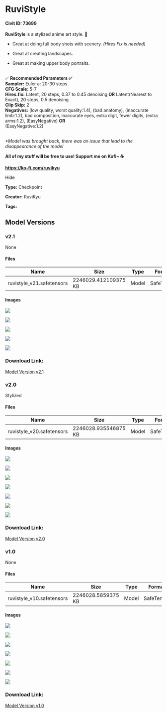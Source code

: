# RuviStyle

#### Civit ID: 73699

<p><strong>RuviStyle </strong>is a stylized anime art style. 🎨<a target="_blank" rel="ugc" href="https://www.patreon.com/MeinaMix￼￼MeinaMix"><br /></a></p><ul><li><p>Great at doing full body shots with scenery. <em>(Hires Fix is needed)</em></p></li><li><p>Great at creating landscapes.</p></li><li><p>Great at making upper body portraits.</p></li></ul><p><br />✅ <strong>Recommended Parameters ✅</strong><br /><strong>Sampler:</strong> Euler a: 20-30 steps.<br /><strong>CFG Scale:</strong> 5-7<br /><strong>Hires.fix:</strong> Latent, 20 steps, 0.37 to 0.45 denoising <strong>OR</strong> Latent(Nearest to Exact), 20 steps, 0.5 denoising<br /><strong>Clip Skip:</strong> 2<br /><strong>Negatives:</strong> (low quality, worst quality:1.4), (bad anatomy), (inaccurate limb:1.2), bad composition, inaccurate eyes, extra digit, fewer digits, (extra arms:1.2), (EasyNegative) <strong>OR</strong><br />(EasyNegative:1.2)</p><p><br /><em>*Model was brought back, there was an issue that lead to the disappearance of the model</em></p><p></p><p><strong>All of my stuff will be free to use! Support me on Kofi~ ☕</strong></p><p><a target="_blank" rel="ugc" href="https://ko-fi.com/ruvikyu"><strong>https://ko-fi.com/ruvikyu</strong></a></p><p>Hide</p>

**Type:** Checkpoint

**Creator:** RuviKyu

**Tags:** 

## Model Versions

### v2.1

None

#### Files

| Name | Size | Type | Format | Download Url | AutoV1 | AutoV2 | SHA256 | CRC32 | BLAKE3 |
| --- | --- | --- | --- | --- | --- | --- | --- | --- | --- |
| ruvistyle_v21.safetensors | 2246029.412109375 KB | Model | SafeTensor | https://civitai.com/api/download/models/78570 | D4683360 | C813C11E60 | C813C11E60F0BF1CE047595226C32240BD42EF31C581095AAF24344691D1296A | 6DBE1D4D | 83AE9D3538BB19C2AB857B8F932D91F7255D40A7777FC987AFF83458DDB0A6F7 |

#### Images

<p><img src="https://image.civitai.com/xG1nkqKTMzGDvpLrqFT7WA/048077c2-0543-4bf9-9c0a-1467c39e7e56/width=450/881141.jpeg" /></p>

<p><img src="https://image.civitai.com/xG1nkqKTMzGDvpLrqFT7WA/5d3b2b83-2d8c-4f98-ab09-24bf3fed5ae8/width=450/881242.jpeg" /></p>

<p><img src="https://image.civitai.com/xG1nkqKTMzGDvpLrqFT7WA/f50b4686-0e38-4245-bae8-907edd32d511/width=450/881243.jpeg" /></p>

<p><img src="https://image.civitai.com/xG1nkqKTMzGDvpLrqFT7WA/de5c645d-b310-43f3-b685-b3d5d4d575b8/width=450/881249.jpeg" /></p>

<p><img src="https://image.civitai.com/xG1nkqKTMzGDvpLrqFT7WA/92fee3d6-faac-487b-9aff-c25dc4ca6863/width=450/881250.jpeg" /></p>

### Download Link:

[Model Version v2.1](https://civitai.com/api/download/models/78570)

### v2.0

<p>Stylized</p>

#### Files

| Name | Size | Type | Format | Download Url | AutoV1 | AutoV2 | SHA256 | CRC32 | BLAKE3 |
| --- | --- | --- | --- | --- | --- | --- | --- | --- | --- |
| ruvistyle_v20.safetensors | 2246028.935546875 KB | Model | SafeTensor | https://civitai.com/api/download/models/78448 | A8E9A71C | B69E8AA97D | B69E8AA97DD3801DA2E4B0055FA24B8844D7AE17EACCAAD7B45C8E0BB23CD320 | 2AF71167 | ED40C3FBE97D85A00861107930C95EA036979EE8EA7C8EBFEDA9854350DE4670 |

#### Images

<p><img src="https://image.civitai.com/xG1nkqKTMzGDvpLrqFT7WA/616151f7-b8f6-4429-a5fa-00c4b741b7b2/width=450/879763.jpeg" /></p>

<p><img src="https://image.civitai.com/xG1nkqKTMzGDvpLrqFT7WA/97f5eef5-cdcb-4271-b6e2-d78ad02e42ba/width=450/879761.jpeg" /></p>

<p><img src="https://image.civitai.com/xG1nkqKTMzGDvpLrqFT7WA/7102b5f6-9866-46e8-b8ff-b75721b44bff/width=450/879764.jpeg" /></p>

<p><img src="https://image.civitai.com/xG1nkqKTMzGDvpLrqFT7WA/74c112ee-3a40-4cb4-b8e4-655e38831aad/width=450/879765.jpeg" /></p>

<p><img src="https://image.civitai.com/xG1nkqKTMzGDvpLrqFT7WA/45ea129b-f5ce-4697-972a-4c25ab2a1f69/width=450/879762.jpeg" /></p>

<p><img src="https://image.civitai.com/xG1nkqKTMzGDvpLrqFT7WA/df5db632-8800-49a1-8416-43c8401c8f0b/width=450/879766.jpeg" /></p>

<p><img src="https://image.civitai.com/xG1nkqKTMzGDvpLrqFT7WA/e2c5d47b-2214-4bcc-bb85-269e505b5911/width=450/879767.jpeg" /></p>

### Download Link:

[Model Version v2.0](https://civitai.com/api/download/models/78448)

### v1.0

None

#### Files

| Name | Size | Type | Format | Download Url | AutoV1 | AutoV2 | SHA256 | CRC32 | BLAKE3 |
| --- | --- | --- | --- | --- | --- | --- | --- | --- | --- |
| ruvistyle_v10.safetensors | 2246028.5859375 KB | Model | SafeTensor | https://civitai.com/api/download/models/78410 | F68713AC | F3AF87E264 | F3AF87E264F53E6FA24C59B227CD87694F7B1D200A6223EA0AEE21C1089A69E9 | 20379295 | C81CF3A7A2B13D7A79AA8CEAF97D8D534B088A4E9E97F49E99B5E7F7EC822F3D |

#### Images

<p><img src="https://image.civitai.com/xG1nkqKTMzGDvpLrqFT7WA/3608e20d-65b9-4fc6-b4b5-03aaeb98255a/width=450/879675.jpeg" /></p>

<p><img src="https://image.civitai.com/xG1nkqKTMzGDvpLrqFT7WA/81861fc3-dc66-42f9-967b-932d2bf2410f/width=450/879687.jpeg" /></p>

<p><img src="https://image.civitai.com/xG1nkqKTMzGDvpLrqFT7WA/b03ed395-ceb7-4b9a-8ae9-3d15ab516f0a/width=450/879629.jpeg" /></p>

<p><img src="https://image.civitai.com/xG1nkqKTMzGDvpLrqFT7WA/b88edb93-ecd1-4bd2-bd3c-f6dcf05184da/width=450/879630.jpeg" /></p>

<p><img src="https://image.civitai.com/xG1nkqKTMzGDvpLrqFT7WA/a1940f54-326f-4586-b81a-795941117fa8/width=450/879643.jpeg" /></p>

<p><img src="https://image.civitai.com/xG1nkqKTMzGDvpLrqFT7WA/fa994017-6fb1-4cd1-8c48-207bcc549ef7/width=450/879691.jpeg" /></p>

<p><img src="https://image.civitai.com/xG1nkqKTMzGDvpLrqFT7WA/08a7c47d-2de5-45cf-b90c-4c5fc70eed3a/width=450/879695.jpeg" /></p>

### Download Link:

[Model Version v1.0](https://civitai.com/api/download/models/78410)

